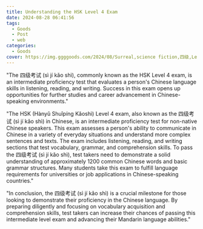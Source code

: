 ```yaml
---
title: Understanding the HSK Level 4 Exam
date: 2024-08-28 06:41:56
tags:
  - Goods
  - Post
  - web
categories:
  - Goods
cover: https://img.ggggoods.com/2024/08/Surreal,science fiction,四级,Level 4,technology,tech,diagrams,renderings,colors_20240830_00001_.png
---
```


"The 四级考试 (sì jí kǎo shì), commonly known as the HSK Level 4 exam, is an intermediate proficiency test that evaluates a person's Chinese language skills in listening, reading, and writing. Success in this exam opens up opportunities for further studies and career advancement in Chinese-speaking environments."

"The HSK (Hànyǔ Shuǐpíng Kǎoshì) Level 4 exam, also known as the 四级考试 (sì jí kǎo shì) in Chinese, is an intermediate proficiency test for non-native Chinese speakers. This exam assesses a person's ability to communicate in Chinese in a variety of everyday situations and understand more complex sentences and texts. The exam includes listening, reading, and writing sections that test vocabulary, grammar, and comprehension skills. To pass the 四级考试 (sì jí kǎo shì), test takers need to demonstrate a solid understanding of approximately 1200 common Chinese words and basic grammar structures. Many students take this exam to fulfill language requirements for universities or job applications in Chinese-speaking countries."

"In conclusion, the 四级考试 (sì jí kǎo shì) is a crucial milestone for those looking to demonstrate their proficiency in the Chinese language. By preparing diligently and focusing on vocabulary acquisition and comprehension skills, test takers can increase their chances of passing this intermediate level exam and advancing their Mandarin language abilities."
